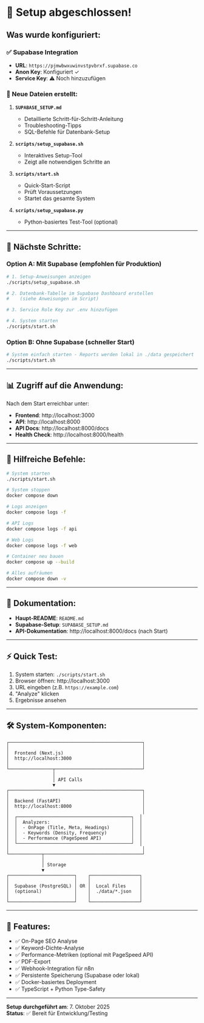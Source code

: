 # 🎉 Setup abgeschlossen!

## Was wurde konfiguriert:

### ✅ Supabase Integration
- **URL**: `https://pjmwbwxuwinvstpvbrxf.supabase.co`
- **Anon Key**: Konfiguriert ✓
- **Service Key**: ⚠️ Noch hinzuzufügen

### 📁 Neue Dateien erstellt:

1. **`SUPABASE_SETUP.md`**
   - Detaillierte Schritt-für-Schritt-Anleitung
   - Troubleshooting-Tipps
   - SQL-Befehle für Datenbank-Setup

2. **`scripts/setup_supabase.sh`**
   - Interaktives Setup-Tool
   - Zeigt alle notwendigen Schritte an
   
3. **`scripts/start.sh`**
   - Quick-Start-Script
   - Prüft Voraussetzungen
   - Startet das gesamte System

4. **`scripts/setup_supabase.py`**
   - Python-basiertes Test-Tool (optional)

---

## 🚀 Nächste Schritte:

### Option A: Mit Supabase (empfohlen für Produktion)

```bash
# 1. Setup-Anweisungen anzeigen
./scripts/setup_supabase.sh

# 2. Datenbank-Tabelle im Supabase Dashboard erstellen
#    (siehe Anweisungen im Script)

# 3. Service Role Key zur .env hinzufügen

# 4. System starten
./scripts/start.sh
```

### Option B: Ohne Supabase (schneller Start)

```bash
# System einfach starten - Reports werden lokal in ./data gespeichert
./scripts/start.sh
```

---

## 📊 Zugriff auf die Anwendung:

Nach dem Start erreichbar unter:

- **Frontend**: http://localhost:3000
- **API**: http://localhost:8000
- **API Docs**: http://localhost:8000/docs
- **Health Check**: http://localhost:8000/health

---

## 🔧 Hilfreiche Befehle:

```bash
# System starten
./scripts/start.sh

# System stoppen
docker compose down

# Logs anzeigen
docker compose logs -f

# API Logs
docker compose logs -f api

# Web Logs
docker compose logs -f web

# Container neu bauen
docker compose up --build

# Alles aufräumen
docker compose down -v
```

---

## 📖 Dokumentation:

- **Haupt-README**: `README.md`
- **Supabase-Setup**: `SUPABASE_SETUP.md`
- **API-Dokumentation**: http://localhost:8000/docs (nach Start)

---

## ⚡ Quick Test:

1. System starten: `./scripts/start.sh`
2. Browser öffnen: http://localhost:3000
3. URL eingeben (z.B. `https://example.com`)
4. "Analyze" klicken
5. Ergebnisse ansehen

---

## 🛠️ System-Komponenten:

```
┌─────────────────────────────────────────────────┐
│                                                 │
│  Frontend (Next.js)                             │
│  http://localhost:3000                          │
│                                                 │
└────────────────┬────────────────────────────────┘
                 │
                 │ API Calls
                 ▼
┌─────────────────────────────────────────────────┐
│                                                 │
│  Backend (FastAPI)                              │
│  http://localhost:8000                          │
│                                                 │
│  ┌──────────────────────────────────────────┐  │
│  │  Analyzers:                              │  │
│  │  - OnPage (Title, Meta, Headings)        │  │
│  │  - Keywords (Density, Frequency)         │  │
│  │  - Performance (PageSpeed API)           │  │
│  └──────────────────────────────────────────┘  │
│                                                 │
└────────────┬────────────────────────────────────┘
             │
             │ Storage
             ▼
┌────────────────────────┐    ┌──────────────────┐
│                        │    │                  │
│  Supabase (PostgreSQL) │ OR │  Local Files     │
│  (optional)            │    │  ./data/*.json   │
│                        │    │                  │
└────────────────────────┘    └──────────────────┘
```

---

## 🎯 Features:

- ✅ On-Page SEO Analyse
- ✅ Keyword-Dichte-Analyse
- ✅ Performance-Metriken (optional mit PageSpeed API)
- ✅ PDF-Export
- ✅ Webhook-Integration für n8n
- ✅ Persistente Speicherung (Supabase oder lokal)
- ✅ Docker-basiertes Deployment
- ✅ TypeScript + Python Type-Safety

---

**Setup durchgeführt am**: 7. Oktober 2025  
**Status**: ✅ Bereit für Entwicklung/Testing
